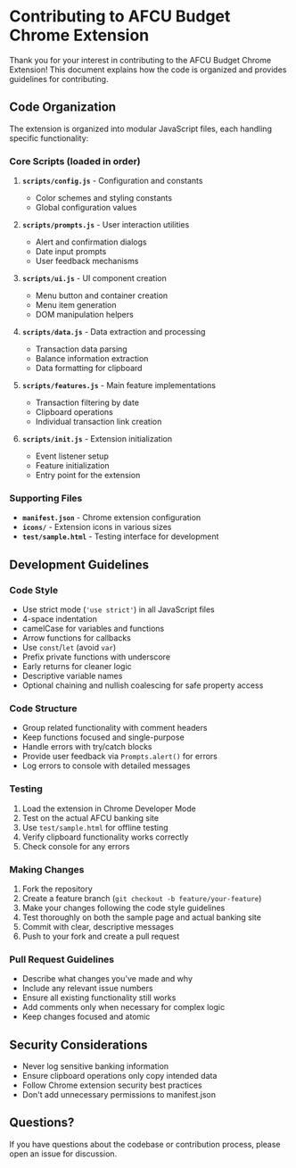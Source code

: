 # Contributing to AFCU Budget Chrome Extension

Thank you for your interest in contributing to the AFCU Budget Chrome Extension! This document explains how the code is organized and provides guidelines for contributing.

## Code Organization

The extension is organized into modular JavaScript files, each handling specific functionality:

### Core Scripts (loaded in order)

1. **`scripts/config.js`** - Configuration and constants
   - Color schemes and styling constants
   - Global configuration values

2. **`scripts/prompts.js`** - User interaction utilities
   - Alert and confirmation dialogs
   - Date input prompts
   - User feedback mechanisms

3. **`scripts/ui.js`** - UI component creation
   - Menu button and container creation
   - Menu item generation
   - DOM manipulation helpers

4. **`scripts/data.js`** - Data extraction and processing
   - Transaction data parsing
   - Balance information extraction
   - Data formatting for clipboard

5. **`scripts/features.js`** - Main feature implementations
   - Transaction filtering by date
   - Clipboard operations
   - Individual transaction link creation

6. **`scripts/init.js`** - Extension initialization
   - Event listener setup
   - Feature initialization
   - Entry point for the extension

### Supporting Files

- **`manifest.json`** - Chrome extension configuration
- **`icons/`** - Extension icons in various sizes
- **`test/sample.html`** - Testing interface for development

## Development Guidelines

### Code Style

- Use strict mode (`'use strict'`) in all JavaScript files
- 4-space indentation
- camelCase for variables and functions
- Arrow functions for callbacks
- Use `const`/`let` (avoid `var`)
- Prefix private functions with underscore
- Early returns for cleaner logic
- Descriptive variable names
- Optional chaining and nullish coalescing for safe property access

### Code Structure

- Group related functionality with comment headers
- Keep functions focused and single-purpose
- Handle errors with try/catch blocks
- Provide user feedback via `Prompts.alert()` for errors
- Log errors to console with detailed messages

### Testing

1. Load the extension in Chrome Developer Mode
2. Test on the actual AFCU banking site
3. Use `test/sample.html` for offline testing
4. Verify clipboard functionality works correctly
5. Check console for any errors

### Making Changes

1. Fork the repository
2. Create a feature branch (`git checkout -b feature/your-feature`)
3. Make your changes following the code style guidelines
4. Test thoroughly on both the sample page and actual banking site
5. Commit with clear, descriptive messages
6. Push to your fork and create a pull request

### Pull Request Guidelines

- Describe what changes you've made and why
- Include any relevant issue numbers
- Ensure all existing functionality still works
- Add comments only when necessary for complex logic
- Keep changes focused and atomic

## Security Considerations

- Never log sensitive banking information
- Ensure clipboard operations only copy intended data
- Follow Chrome extension security best practices
- Don't add unnecessary permissions to manifest.json

## Questions?

If you have questions about the codebase or contribution process, please open an issue for discussion.